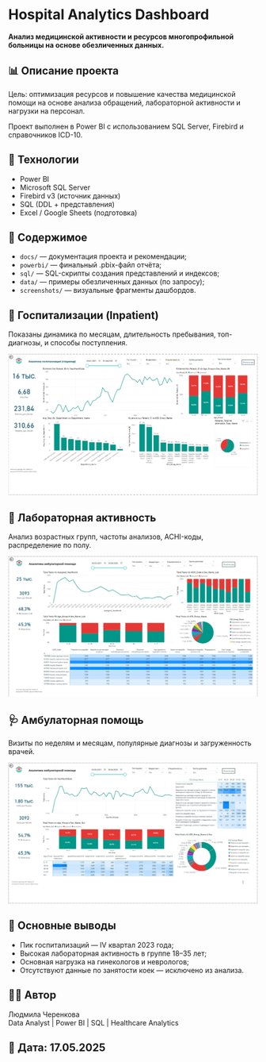 # Hospital Analytics Dashboard

**Анализ медицинской активности и ресурсов многопрофильной больницы на основе обезличенных данных.**

## 📊 Описание проекта

Цель: оптимизация ресурсов и повышение качества медицинской помощи на основе анализа обращений, лабораторной активности и нагрузки на персонал.

Проект выполнен в Power BI с использованием SQL Server, Firebird и справочников ICD-10.

## 🔧 Технологии

- Power BI
- Microsoft SQL Server
- Firebird v3 (источник данных)
- SQL (DDL + представления)
- Excel / Google Sheets (подготовка)

## 📁 Содержимое

- `docs/` — документация проекта и рекомендации;
- `powerbi/` — финальный .pbix-файл отчёта;
- `sql/` — SQL-скрипты создания представлений и индексов;
- `data/` — примеры обезличенных данных (по запросу);
- `screenshots/` — визуальные фрагменты дашбордов.

## 🏥 Госпитализации (Inpatient)

Показаны динамика по месяцам, длительность пребывания, топ-диагнозы, и способы поступления.

![Стационар](screenshots/inpatient.png)

## 🧪 Лабораторная активность

Анализ возрастных групп, частоты анализов, ACHI-коды, распределение по полу.

![Лаборатория](screenshots/laboratory.png)

## 🩺 Амбулаторная помощь

Визиты по неделям и месяцам, популярные диагнозы и загруженность врачей.

![Амбулаторно](screenshots/outpatient.png)

## 📌 Основные выводы

- Пик госпитализаций — IV квартал 2023 года;
- Высокая лабораторная активность в группе 18–35 лет;
- Основная нагрузка на гинекологов и неврологов;
- Отсутствуют данные по занятости коек — исключено из анализа.

## 👩‍💼 Автор

Людмила Черенкова  
Data Analyst | Power BI | SQL | Healthcare Analytics

## 📅 Дата: 17.05.2025
